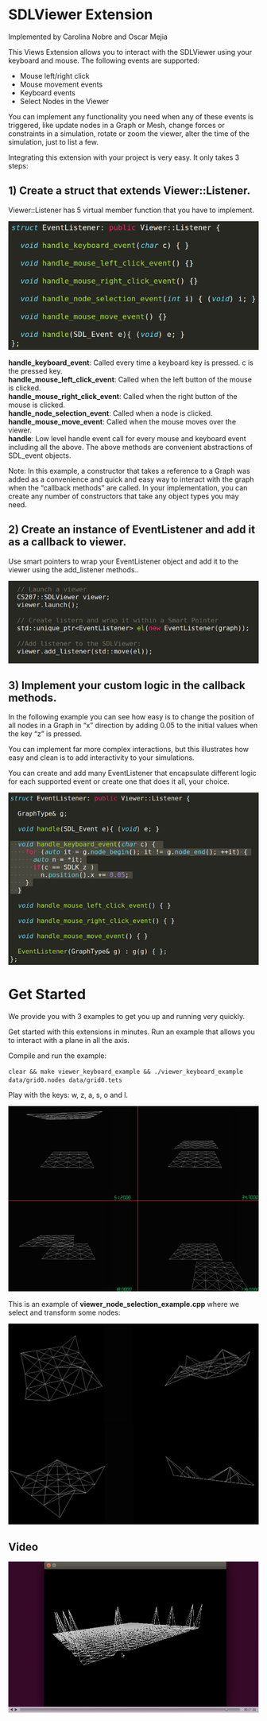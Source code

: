 # SDLViewer Extension
Implemented by Carolina Nobre and Oscar Mejia


This Views Extension allows you to interact with the SDLViewer using your keyboard and mouse. The following events are supported:

+ Mouse left/right click  
+ Mouse movement events  
+ Keyboard events  
+ Select Nodes in the Viewer  

You can implement any functionality you need when any of these events is triggered, like update nodes in a Graph or Mesh, change forces or constraints in a simulation, rotate or zoom the viewer, alter the time of the simulation, just to list a few.

Integrating this extension with your project is very easy. It only takes 3 steps:


## 1) Create a struct that extends Viewer::Listener.

Viewer::Listener has 5 virtual member function that you have to implement.

![](https://raw.githubusercontent.com/cs207-viewer-extension/SDLViewer/master/website-images/1.png)

**handle_keyboard_event**: Called every time a keyboard key is pressed. c is the pressed key.  
**handle_mouse_left_click_event**: Called when the left button of the mouse is clicked.  
**handle_mouse_right_click_event**: Called when the right button of the mouse is clicked.  
**handle_node_selection_event**: Called when a node is clicked.  
**handle_mouse_move_event**: Called when the mouse moves over the viewer.  
**handle**: Low level handle event call for every mouse and keyboard event including all the above. The above methods are convenient abstractions of SDL_event objects.  


Note: In this example, a constructor that takes a reference to a Graph was added as a convenience and quick and easy way to interact with the graph when the “callback methods” are called. In your implementation, you can create any number of constructors that take any object types you may need.


## 2) Create an instance of EventListener and add it as a callback to viewer.

Use smart pointers to wrap your EventListener object and add it to the viewer using the add_listener methods..

![](https://raw.githubusercontent.com/cs207-viewer-extension/SDLViewer/master/website-images/2.png)


## 3) Implement your custom logic in the callback methods.

In the following example you can see how easy is to change the position of all nodes in a Graph in “x” direction by adding 0.05 to the initial values when the key “z” is pressed.

You can implement far more complex interactions, but this illustrates how easy and clean is to add interactivity to your simulations.

You can create and add many EventListener that encapsulate different logic for each supported event or create one that does it all, your choice.

![](https://raw.githubusercontent.com/cs207-viewer-extension/SDLViewer/master/website-images/3.png)



# Get Started

We provide you with 3 examples to get you up and running very quickly.

Get started with this extensions in minutes. Run an example that allows you to interact with a plane in all the axis.

Compile and run the example:

`clear && make viewer_keyboard_example && ./viewer_keyboard_example data/grid0.nodes data/grid0.tets`

Play with the keys: w, z, a, s, o and l.

![](https://raw.githubusercontent.com/cs207-viewer-extension/SDLViewer/master/website-images/4.png)



This is an example of **viewer_node_selection_example.cpp** where we select and transform some nodes:

![](https://raw.githubusercontent.com/cs207-viewer-extension/SDLViewer/master/website-images/5.png)


## Video

[![](https://raw.githubusercontent.com/cs207-viewer-extension/SDLViewer/master/website-images/video.png)](https://www.youtube.com/watch?v=TxxtzTB2XiE&feature=youtu.be)
